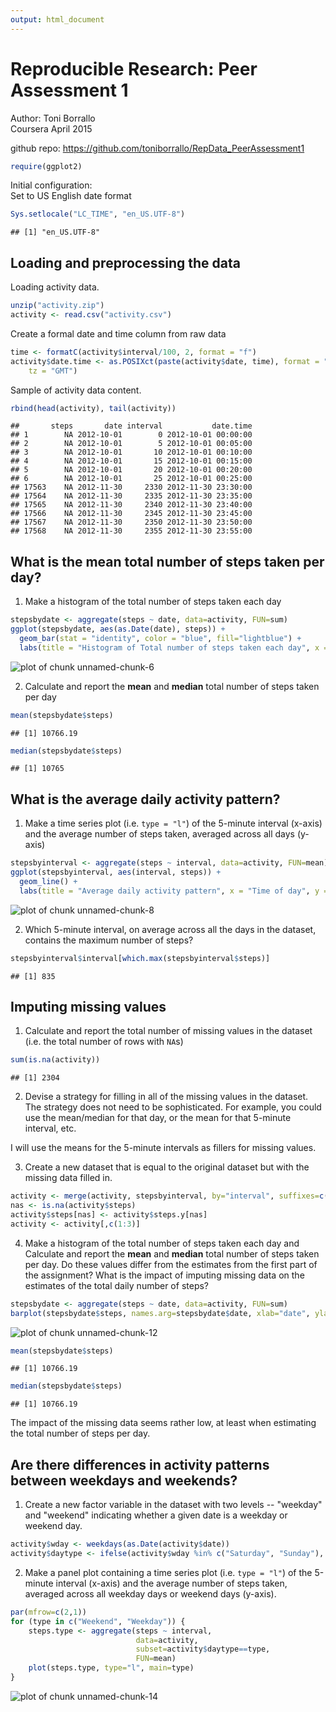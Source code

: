 ```yaml
---
output: html_document
---
```

Reproducible Research: Peer Assessment 1
========================================
Author: Toni Borrallo  
Coursera April 2015 
 
github repo:
https://github.com/toniborrallo/RepData_PeerAssessment1  


```r
require(ggplot2)
```
Initial configuration:  
Set to US English date format

```r
Sys.setlocale("LC_TIME", "en_US.UTF-8")
```

```
## [1] "en_US.UTF-8"
```

## Loading and preprocessing the data

Loading activity data.  


```r
unzip("activity.zip")
activity <- read.csv("activity.csv")
```

Create a formal date and time column from raw data 


```r
time <- formatC(activity$interval/100, 2, format = "f")
activity$date.time <- as.POSIXct(paste(activity$date, time), format = "%Y-%m-%d %H.%M", 
    tz = "GMT")
```

Sample of activity data content.  


```r
rbind(head(activity), tail(activity))
```

```
##       steps       date interval           date.time
## 1        NA 2012-10-01        0 2012-10-01 00:00:00
## 2        NA 2012-10-01        5 2012-10-01 00:05:00
## 3        NA 2012-10-01       10 2012-10-01 00:10:00
## 4        NA 2012-10-01       15 2012-10-01 00:15:00
## 5        NA 2012-10-01       20 2012-10-01 00:20:00
## 6        NA 2012-10-01       25 2012-10-01 00:25:00
## 17563    NA 2012-11-30     2330 2012-11-30 23:30:00
## 17564    NA 2012-11-30     2335 2012-11-30 23:35:00
## 17565    NA 2012-11-30     2340 2012-11-30 23:40:00
## 17566    NA 2012-11-30     2345 2012-11-30 23:45:00
## 17567    NA 2012-11-30     2350 2012-11-30 23:50:00
## 17568    NA 2012-11-30     2355 2012-11-30 23:55:00
```

## What is the mean total number of steps taken per day?

1. Make a histogram of the total number of steps taken each day


```r
stepsbydate <- aggregate(steps ~ date, data=activity, FUN=sum)
ggplot(stepsbydate, aes(as.Date(date), steps)) + 
  geom_bar(stat = "identity", color = "blue", fill="lightblue") + 
  labs(title = "Histogram of Total number of steps taken each day", x = "Date", y = "Total number of steps")
```

![plot of chunk unnamed-chunk-6](instrunctions_fig/unnamed-chunk-6-1.png) 

2. Calculate and report the **mean** and **median** total number of
   steps taken per day


```r
mean(stepsbydate$steps)
```

```
## [1] 10766.19
```

```r
median(stepsbydate$steps)
```

```
## [1] 10765
```

## What is the average daily activity pattern?

1. Make a time series plot (i.e. `type = "l"`) of the 5-minute
   interval (x-axis) and the average number of steps taken, averaged
   across all days (y-axis)


```r
stepsbyinterval <- aggregate(steps ~ interval, data=activity, FUN=mean)
ggplot(stepsbyinterval, aes(interval, steps)) + 
  geom_line() +
  labs(title = "Average daily activity pattern", x = "Time of day", y = "Mean number of steps")
```

![plot of chunk unnamed-chunk-8](instrunctions_fig/unnamed-chunk-8-1.png) 

2. Which 5-minute interval, on average across all the days in the
   dataset, contains the maximum number of steps?


```r
stepsbyinterval$interval[which.max(stepsbyinterval$steps)]
```

```
## [1] 835
```

## Imputing missing values

1. Calculate and report the total number of missing values in the
   dataset (i.e. the total number of rows with `NA`s)


```r
sum(is.na(activity))
```

```
## [1] 2304
```

2. Devise a strategy for filling in all of the missing values in the
   dataset. The strategy does not need to be sophisticated. For
   example, you could use the mean/median for that day, or the mean
   for that 5-minute interval, etc.

I will use the means for the 5-minute intervals as fillers for missing
values.

3. Create a new dataset that is equal to the original dataset but with
   the missing data filled in.


```r
activity <- merge(activity, stepsbyinterval, by="interval", suffixes=c("",".y"))
nas <- is.na(activity$steps)
activity$steps[nas] <- activity$steps.y[nas]
activity <- activity[,c(1:3)]
```


4. Make a histogram of the total number of steps taken each day and
   Calculate and report the **mean** and **median** total number of
   steps taken per day. Do these values differ from the estimates from
   the first part of the assignment? What is the impact of imputing
   missing data on the estimates of the total daily number of steps?


```r
stepsbydate <- aggregate(steps ~ date, data=activity, FUN=sum)
barplot(stepsbydate$steps, names.arg=stepsbydate$date, xlab="date", ylab="steps")
```

![plot of chunk unnamed-chunk-12](instrunctions_fig/unnamed-chunk-12-1.png) 

```r
mean(stepsbydate$steps)
```

```
## [1] 10766.19
```

```r
median(stepsbydate$steps)
```

```
## [1] 10766.19
```

The impact of the missing data seems rather low, at least when
estimating the total number of steps per day.


## Are there differences in activity patterns between weekdays and weekends?
1. Create a new factor variable in the dataset with two levels --
   "weekday" and "weekend" indicating whether a given date is a
   weekday or weekend day.


```r
activity$wday <- weekdays(as.Date(activity$date))
activity$daytype <- ifelse(activity$wday %in% c("Saturday", "Sunday"), "Weekend", "Weekday")
```


2. Make a panel plot containing a time series plot (i.e. `type = "l"`)
   of the 5-minute interval (x-axis) and the average number of steps
   taken, averaged across all weekday days or weekend days
   (y-axis).


```r
par(mfrow=c(2,1))
for (type in c("Weekend", "Weekday")) {
    steps.type <- aggregate(steps ~ interval,
                            data=activity,
                            subset=activity$daytype==type,
                            FUN=mean)
    plot(steps.type, type="l", main=type)
}
```

![plot of chunk unnamed-chunk-14](instrunctions_fig/unnamed-chunk-14-1.png) 



